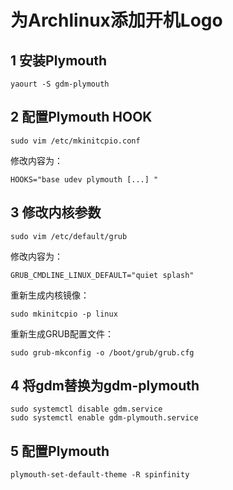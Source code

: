# 为Archlinux添加开机Logo

## 1 安装Plymouth

    yaourt -S gdm-plymouth

## 2 配置Plymouth HOOK

    sudo vim /etc/mkinitcpio.conf

修改内容为：

    HOOKS="base udev plymouth [...] "

## 3 修改内核参数

    sudo vim /etc/default/grub 

修改内容为：

    GRUB_CMDLINE_LINUX_DEFAULT="quiet splash"

重新生成内核镜像：

    sudo mkinitcpio -p linux

重新生成GRUB配置文件：

    sudo grub-mkconfig -o /boot/grub/grub.cfg

## 4 将gdm替换为gdm-plymouth

    sudo systemctl disable gdm.service
    sudo systemctl enable gdm-plymouth.service

## 5 配置Plymouth

    plymouth-set-default-theme -R spinfinity

